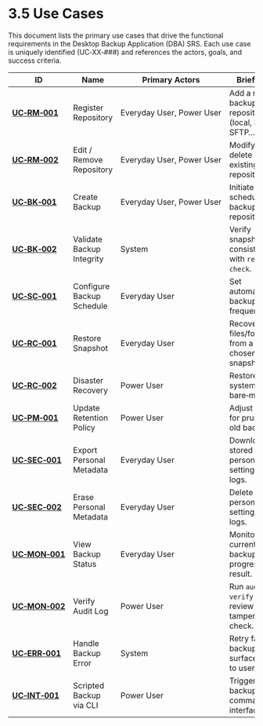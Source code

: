 # 3.5 Use Cases

This document lists the primary use cases that drive the functional requirements in the Desktop Backup Application (DBA) SRS. Each use case is uniquely identified (UC‑XX‑###) and references the actors, goals, and success criteria.

| ID                              | Name                      | Primary Actors            | Brief Goal                                       |
|---------------------------------|---------------------------|---------------------------|--------------------------------------------------|
| **[UC‑RM‑001](UC-RM-001.md)**   | Register Repository       | Everyday User, Power User | Add a new backup repository (local, S3, SFTP…).  |
| **[UC‑RM‑002](UC-RM-002.md)**   | Edit / Remove Repository  | Everyday User, Power User | Modify or delete an existing repository.         |
| **[UC‑BK‑001](UC‑BK‑001.md)**   | Create Backup             | Everyday User, Power User | Initiate or schedule a backup to a repository.   |
| **[UC‑BK‑002](UC-BK-002.md)**   | Validate Backup Integrity | System                    | Verify snapshot consistency with `restic check`. |
| **[UC‑SC‑001](UC-SC-001.md)**   | Configure Backup Schedule | Everyday User             | Set automated backup frequency.                  |
| **[UC‑RC‑001](UC-RC-001.md)**   | Restore Snapshot          | Everyday User             | Recover files/folders from a chosen snapshot.    |
| **[UC‑RC‑002](UC-RC-002.md)**   | Disaster Recovery         | Power User                | Restore full system from bare‑metal.             |
| **[UC‑PM‑001](UC-PM-001.md)**   | Update Retention Policy   | Power User                | Adjust rules for pruning old backups.            |
| **[UC‑SEC‑001](UC-SEC-001.md)** | Export Personal Metadata  | Everyday User             | Download stored personal settings & logs.        |
| **[UC‑SEC‑002](UC-SEC-002.md)** | Erase Personal Metadata   | Everyday User             | Delete stored personal settings & logs.          |
| **[UC‑MON‑001](UC-MON-001.md)** | View Backup Status        | Everyday User             | Monitor current/last backup progress & result.   |
| **[UC‑MON‑002](UC-MON-002.md)** | Verify Audit Log          | Power User                | Run `audit verify` and review tamper check.      |
| **[UC‑ERR‑001](UC-ERR-001.md)** | Handle Backup Error       | System                    | Retry failed backup & surface error to user.     |
| **[UC‑INT‑001](UC-INT-001.md)** | Scripted Backup via CLI   | Power User                | Trigger backup using command‑line interface.     |

